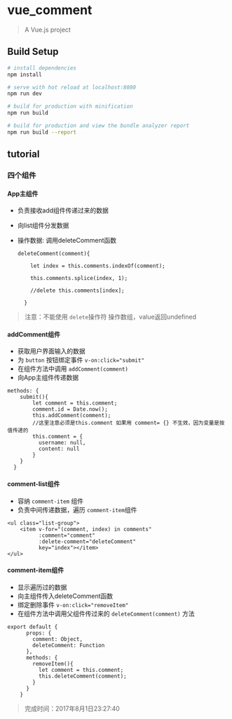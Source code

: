 # vue_comment

> A Vue.js project

## Build Setup

``` bash
# install dependencies
npm install

# serve with hot reload at localhost:8080
npm run dev

# build for production with minification
npm run build

# build for production and view the bundle analyzer report
npm run build --report
```
## tutorial

### 四个组件

#### App主组件

  * 负责接收add组件传递过来的数据
  * 向list组件分发数据
  * 操作数据: 调用deleteComment函数
  
    ```
    deleteComment(comment){
    
        let index = this.comments.indexOf(comment);

        this.comments.splice(index, 1);

        //delete this.comments[index];
        
      }
    ```
   > 注意：不能使用 `delete`操作符 操作数组，value返回undefined 

#### addComment组件

* 获取用户界面输入的数据
* 为 `button` 按钮绑定事件 `v-on:click="submit"`
* 在组件方法中调用 `addComment(comment)` 
* 向App主组件传递数据

```
methods: {
    submit(){
        let comment = this.comment;
        comment.id = Date.now();
        this.addComment(comment);
        //这里注意必须是this.comment 如果用 comment= {} 不生效，因为变量是按值传递的
        this.comment = {
          username: null,
          content: null
        }
    }
  }
```
  
#### comment-list组件

* 容纳 `comment-item` 组件
* 负责中间传递数据，遍历 `comment-item`组件

 ```
 <ul class="list-group">
     <item v-for="(comment, index) in comments"
           :comment="comment"
           :delete-comment="deleteComment"
           key="index"></item>
 </ul>
 ```
 
 
#### comment-item组件

* 显示遍历过的数据
* 向主组件传入deleteComment函数
* 绑定删除事件 `v-on:click="removeItem"`
* 在组件方法中调用父组件传过来的 `deleteComment(comment)` 方法

```
export default {
      props: {
        comment: Object,
        deleteComment: Function
      },
      methods: {
        removeItem(){
          let comment = this.comment;
          this.deleteComment(comment);
        }
      }
    }
```
> 完成时间：2017年8月1日23:27:40
  
  
  
  
  
  
  
